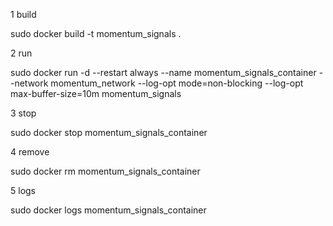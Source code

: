 
1 build

sudo docker build -t momentum_signals .

2 run

sudo docker run -d --restart always --name momentum_signals_container --network momentum_network --log-opt mode=non-blocking --log-opt max-buffer-size=10m momentum_signals

3 stop

sudo docker stop momentum_signals_container
    
4 remove

sudo docker rm momentum_signals_container

5 logs

sudo docker logs momentum_signals_container
